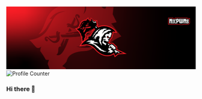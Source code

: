 ![NicPWNs Profile Banner](https://github.com/NicPWNs/Logo/blob/main/Final/Twitter%20Cover%201.png)
![Profile Counter](https://komarev.com/ghpvc/?username=NicPWNse&color=red)
### Hi there 👋



<!--
**NicPWNs/NicPWNs** is a ✨ _special_ ✨ repository because its `README.md` (this file) appears on your GitHub profile.

Here are some ideas to get you started:

- 🔭 I’m currently working on ...
- 🌱 I’m currently learning ...
- 👯 I’m looking to collaborate on ...
- 🤔 I’m looking for help with ...
- 💬 Ask me about ...
- 📫 How to reach me: ...
- 😄 Pronouns: ...
- ⚡ Fun fact: ...
-->
